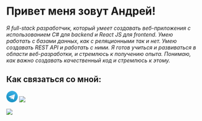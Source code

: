 # Привет меня зовут Андрей!

*Я  full-stack разработчик, который умеет создавать веб-приложения с использованием C# для backend и React JS для frontend.
Умею работать с базами данных, как с реляционными так и нет.
Умею создавать REST API и работать с ними.
Я готов учиться и развиваться в области веб-разработки, 
и стремлюсь к получению опыта.
Понимаю, как важно создавать качественный код и стремлюсь к этому.*




## Как связаться со мной:
<a href="https://t.me/fraaylll"><img   width="30px" src="https://raw.githubusercontent.com/github/explore/80688e429a7d4ef2fca1e82350fe8e3517d3494d/topics/telegram/telegram.png"/></a>   <a href="https://vk.com/fraaylll"> <img   width="30px" src="https://upload.wikimedia.org/wikipedia/commons/thumb/f/f3/VK_Compact_Logo_%282021-present%29.svg/1024px-VK_Compact_Logo_%282021-present%29.svg.png"/></a>

<img width="300px" src="https://leetcode.card.workers.dev/ryabokon_01?theme=default&font=baloo&extension=activity">
